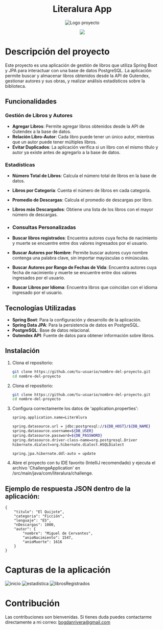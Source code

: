 <h1 align="center"> Literalura App </h1>


<p align="center">
  <img src="https://github.com/BogdanRivera/LiterAlura-Challenge/assets/121648408/d619d2ce-b997-4514-b510-254c03d3dec8" alt="Logo proyecto">
</p>

   <p align="center">
   <img src="https://img.shields.io/badge/STATUS-FINALIZADO-green">
   </p>
   
# Descripción del proyecto
Este proyecto es una aplicación de gestión de libros que utiliza Spring Boot y JPA para interactuar con una base de datos PostgreSQL. La aplicación permite buscar y almacenar libros obtenidos desde la API de Gutendex, gestionar autores y sus obras, y realizar análisis estadísticos sobre la biblioteca.

## Funcionalidades

### Gestión de Libros y Autores
- **Agregar Libros**: Permite agregar libros obtenidos desde la API de Gutendex a la base de datos.
- **Relación Libro-Autor**: Cada libro puede tener un único autor, mientras que un autor puede tener múltiples libros.
- **Evitar Duplicados**: La aplicación verifica si un libro con el mismo título y autor ya existe antes de agregarlo a la base de datos.

### Estadísticas
- **Número Total de Libros**: Calcula el número total de libros en la base de datos.
- **Libros por Categoría**: Cuenta el número de libros en cada categoría.
- **Promedio de Descargas**: Calcula el promedio de descargas por libro.
- **Libros más Descargados**: Obtiene una lista de los libros con el mayor número de descargas.

- ### Consultas Personalizadas
- **Buscar libros registrados**: Encuentra autores cuya fecha de nacimiento y muerte se encuentre entre dos valores ingresados por el usuario.
- **Buscar Autores por Nombre**: Permite buscar autores cuyo nombre contenga una palabra clave, sin importar mayúsculas o minúsculas.
- **Buscar Autores por Rango de Fechas de Vida**: Encuentra autores cuya fecha de nacimiento y muerte se encuentre entre dos valores ingresados por el usuario.
- **Buscar Libros por Idioma**: Encuentra libros que coincidan con el idioma ingresado por el usuario.

## Tecnologías Utilizadas
- **Spring Boot**: Para la configuración y desarrollo de la aplicación.
- **Spring Data JPA**: Para la persistencia de datos en PostgreSQL.
- **PostgreSQL**: Base de datos relacional.
- **Gutendex API**: Fuente de datos para obtener información sobre libros.

## Instalación

1. Clona el repositorio:
   ```bash
   git clone https://github.com/tu-usuario/nombre-del-proyecto.git
   cd nombre-del-proyecto
   ```
1. Clona el repositorio:
   ```bash
   git clone https://github.com/tu-usuario/nombre-del-proyecto.git
   cd nombre-del-proyecto
   ```
2. Configura correctamente los datos de 'application.properties':
     ```bash
    spring.application.name=LiterAlura
    
    spring.datasource.url = jdbc:postgresql://${DB_HOST}/${DB_NAME}
    spring.datasource.username=${DB_USER}
    spring.datasource.password=${DB_PASSWORD}
    spring.datasource.driver-class-name=org.postgresql.Driver
    hibernate.dialect=org.hibernate.dialect.HSQLDialect

    spring.jpa.hibernate.ddl-auto = update
    ```
3. Abre el proyecto con tu IDE favorito (IntelliJ recomendado) y ejecuta el archivo 'ChallengeApplication' en /src/main/java/com/literalura/challenge.

## Ejemplo de respuesta JSON dentro de la aplicación: 
```
{
    "titulo": "El Quijote",
    "categoria": "Ficción",
    "lenguaje": "ES",
    "nDescargas": 1000,
    "autor": {
        "nombre": "Miguel de Cervantes",
        "anioNacimiento": 1547,
        "anioMuerte": 1616
    }
}

```

# Capturas de la aplicación
![inicio](https://github.com/BogdanRivera/LiterAlura-Challenge/assets/121648408/38b66819-9cbe-40db-a61f-501a5b89ee55)
![estadística](https://github.com/BogdanRivera/LiterAlura-Challenge/assets/121648408/1b7e8d8f-2721-4890-99c5-8f891d314663)
![librosRegistrados](https://github.com/BogdanRivera/LiterAlura-Challenge/assets/121648408/ca83967c-d022-4967-8b56-290423f19bc3)


# Contribución 
Las contribuciones son bienvenidas. Si tienes duda puedes contactarme directamente a mi correo: bogdanrivera@gmail.com

   
